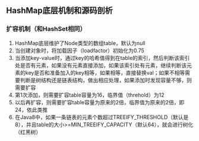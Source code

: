 ## HashMap底层机制和源码剖析

### 扩容机制（和HashSet相同）

1. HashMap底层维护了Node类型的数组table，默认为null
2. 当创建对象时，将加载因子（loadfactor）初始化为0.75
3. 当添加key-value时，通过key的哈希值得到在table的索引，然后判断该索引处是否有元素，如果没有元素直接添加，如果该索引处有元素，继续判断该元素的key是否和准备加入的key相等，如果相等，直接替换val；如果不相等需要判断是树结构还是链表结构，做出相应处理，如果添加时发现容量不够，则需要扩容
4. 第1次添加，则需要扩容table容量为16，临界值（threhold）为12
5. 以后再扩容，则需要扩容table容量为原来的2倍，临界值为原来的2倍，即24，依此类推
6. 在Java8中，如果一条链表的元素个数超过TREEIFY_THRESHOLD（默认是8），并且table的大小>=MIN_TREEIFY_CAPACITY（默认64），就会进行树化（红黑树）